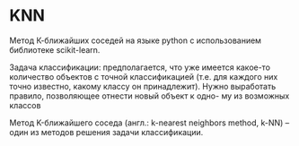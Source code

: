 # KNN
Метод К-ближайших соседей на языке python с использованием библиотеке scikit-learn.

Задача классификации: предполагается, что уже имеется какое-то количество объектов с точной классификацией (т.е. для каждого них точно известно, какому классу он принадлежит). Нужно выработать правило, позволяющее отнести новый объект к одно- му из возможных классов

Метод K-ближайшего соседа (англ.: k-nearest neighbors method, k-NN) – один из методов решения задачи классификации. 
